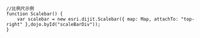     //比例尺示例
    function Scalebar() {
        var scalebar = new esri.dijit.Scalebar({ map: Map, attachTo: "top-right" },dojo.byId("scaleBarDiv"));
    }